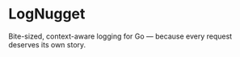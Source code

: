 # LogNugget

Bite-sized, context-aware logging for Go — because every request deserves its own story.
